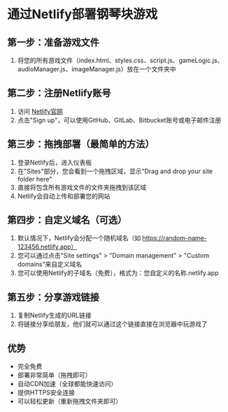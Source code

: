 # 通过Netlify部署钢琴块游戏

## 第一步：准备游戏文件
1. 将您的所有游戏文件（index.html、styles.css、script.js、gameLogic.js、audioManager.js、imageManager.js）放在一个文件夹中

## 第二步：注册Netlify账号
1. 访问 [Netlify官网](https://www.netlify.com/)
2. 点击"Sign up"，可以使用GitHub、GitLab、Bitbucket账号或电子邮件注册

## 第三步：拖拽部署（最简单的方法）
1. 登录Netlify后，进入仪表板
2. 在"Sites"部分，您会看到一个拖拽区域，显示"Drag and drop your site folder here"
3. 直接将包含所有游戏文件的文件夹拖拽到该区域
4. Netlify会自动上传和部署您的网站

## 第四步：自定义域名（可选）
1. 默认情况下，Netlify会分配一个随机域名（如 https://random-name-123456.netlify.app）
2. 您可以通过点击"Site settings" > "Domain management" > "Custom domains"来自定义域名
3. 您可以使用Netlify的子域名（免费），格式为：您自定义的名称.netlify.app

## 第五步：分享游戏链接
1. 复制Netlify生成的URL链接
2. 将链接分享给朋友，他们就可以通过这个链接直接在浏览器中玩游戏了

## 优势
- 完全免费
- 部署非常简单（拖拽即可）
- 自动CDN加速（全球都能快速访问）
- 提供HTTPS安全连接
- 可以轻松更新（重新拖拽文件夹即可） 